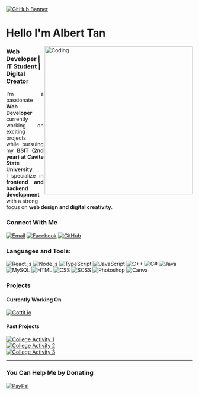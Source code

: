 [![GitHub Banner](https://user-images.githubusercontent.com/58959408/232639433-cb0aea21-66f0-4508-a771-85e2089c5a87.gif)](https://github.com/zainwen9)
<h1 align="left" style="border-bottom: none;" >Hello I'm Albert Tan</h1>
<img align="right" alt="Coding" width="400" src="https://media1.tenor.com/m/YUzRkMOL-3EAAAAC/programming-computer-frog.gif">
<h3 align="left">Web Developer | IT Student | Digital Creator  </h3>



<p align="justify">I'm a passionate <b>Web Developer</b> currently working on exciting projects <br> while pursuing my <b>BSIT (2nd year) at Cavite State University</b>. <br> I specialize in <b>frontend and backend development</b> with a strong  <br> focus on <b>web design and digital creativity</b>.</p> 

<h3 align="left">Connect With Me</h3>

[![Email](https://img.shields.io/badge/Email-black?style=for-the-badge&logo=gmail&logoColor=white)](mailto:alberttan1814@gmail.com) 
[![Facebook](https://img.shields.io/badge/Facebook-black?style=for-the-badge&logo=facebook&logoColor=white)](https://www.facebook.com/abtttan/) 
[![GitHub](https://img.shields.io/badge/GitHub-black?style=for-the-badge&logo=github&logoColor=white)](https://github.com/snart0000) 

<h3 style="border-bottom: none;">Languages and Tools:</h3>

![React.js](https://img.shields.io/badge/React.js-black?style=for-the-badge&logo=react&logoColor=white) 
![Node.js](https://img.shields.io/badge/Node.js-black?style=for-the-badge&logo=node.js&logoColor=white) 
![TypeScript](https://img.shields.io/badge/TypeScript-black?style=for-the-badge&logo=typescript&logoColor=white) 
![JavaScript](https://img.shields.io/badge/JavaScript-black?style=for-the-badge&logo=javascript&logoColor=white) 
![C++](https://img.shields.io/badge/C++-black?style=for-the-badge&logo=c%2B%2B&logoColor=white) 
![C#](https://img.shields.io/badge/C%23-black?style=for-the-badge&logo=c-sharp&logoColor=white)
![Java](https://img.shields.io/badge/Java-black?style=for-the-badge&logo=java&logoColor=white) 
![MySQL](https://img.shields.io/badge/MySQL-black?style=for-the-badge&logo=mysql&logoColor=white) 
![HTML](https://img.shields.io/badge/HTML-black?style=for-the-badge&logo=html5&logoColor=white) 
![CSS](https://img.shields.io/badge/CSS-black?style=for-the-badge&logo=css3&logoColor=white) 
![SCSS](https://img.shields.io/badge/SCSS-black?style=for-the-badge&logo=sass&logoColor=white) 
![Photoshop](https://img.shields.io/badge/Photoshop-black?style=for-the-badge&logo=adobe-photoshop&logoColor=white) 
![Canva](https://img.shields.io/badge/Canva-black?style=for-the-badge&logo=canva&logoColor=white)  

<h3 align="left">Projects</h3>

<h4 align="left">Currently Working On</h4>

[![Gottit.io](https://img.shields.io/badge/Gottit.io-black?style=for-the-badge&logo=google-chrome&logoColor=white)](https://gottit.io/)  

<h4 style="border-bottom: none;">Past Projects</h4> 

[![College Activity 1](https://img.shields.io/badge/College%20Activity%201-black?style=for-the-badge&logo=google-chrome&logoColor=white)](https://snart0000.github.io/ATSpupmb/aa.html)  
[![College Activity 2](https://img.shields.io/badge/College%20Activity%202-black?style=for-the-badge&logo=google-chrome&logoColor=white)](https://snart0000.github.io/group4database.com/)  
[![College Activity 3](https://img.shields.io/badge/College%20Activity%203-black?style=for-the-badge&logo=google-chrome&logoColor=white)](https://snart0000.github.io/Hanker-WIP/page1.html)  

---
<h3 style="border-bottom: none;">You Can Help Me by Donating</h3>

[![PayPal](https://img.shields.io/badge/PayPal-black?style=for-the-badge&logo=paypal&logoColor=white)](https://paypal.me/@alberttan00) 
